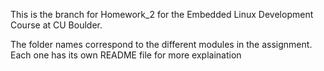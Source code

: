 This is the branch for Homework_2 for the Embedded Linux Development Course at CU Boulder.

The folder names correspond to the different modules in the assignment. Each one has its own README file for more explaination